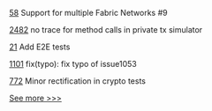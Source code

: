 
[58](https://github.com/hyperledger-labs/fabric-smart-client/pull/58) Support for multiple Fabric Networks #9

[2482](https://github.com/hyperledger/besu/pull/2482) no trace for method calls in private tx simulator

[21](https://github.com/hyperledger-labs/yui-relayer/pull/21) Add E2E tests

[1101](https://github.com/hyperledger/cactus/pull/1101) fix(typo): fix typo of issue1053

[772](https://github.com/hyperledger/avalon/pull/772) Minor rectification in crypto tests


[See more >>>](https://start-here.hyperledger.org/pull-requests)
